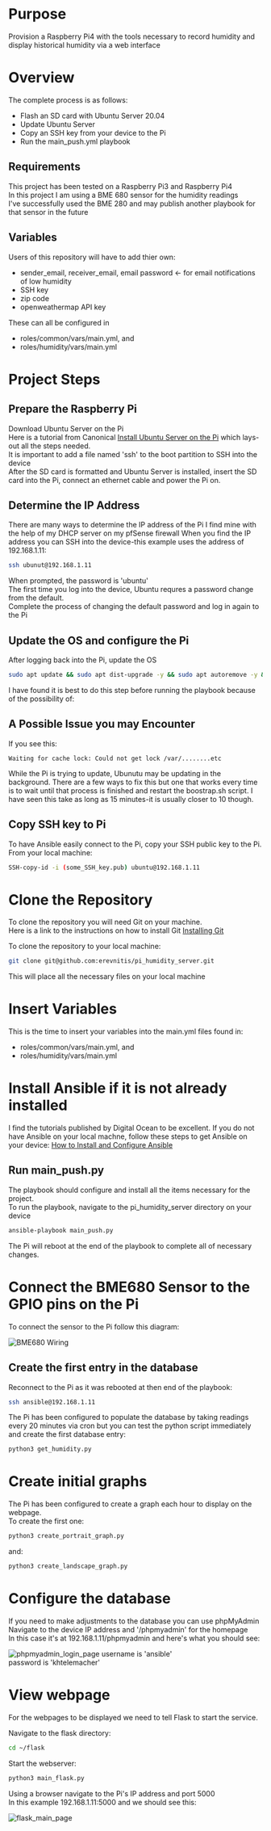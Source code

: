# Purpose
Provision a Raspberry Pi4 with the tools necessary to record humidity and display historical humidity via a web interface  

# Overview
The complete process is as follows:
- Flash an SD card with Ubuntu Server 20.04
- Update Ubuntu Server
- Copy an SSH key from your device to the Pi
- Run the main_push.yml playbook

## Requirements
This project has been tested on a Raspberry Pi3 and Raspberry Pi4  
In this project I am using a BME 680 sensor for the humidity readings  
I've successfully used the BME 280 and may publish another playbook for that sensor in the future  

## Variables 
Users of this repository will have to add thier own:
- sender_email, receiver_email, email password <- for email notifications of low humidity  
- SSH key
- zip code
- openweathermap API key

These can all be configured in 
- roles/common/vars/main.yml, and
- roles/humidity/vars/main.yml  

# Project Steps
## Prepare the Raspberry Pi
Download Ubuntu Server on the Pi  
Here is a tutorial from Canonical [Install Ubuntu Server on the Pi](https://ubuntu.com/tutorials/how-to-install-ubuntu-on-your-raspberry-pi#1-overview) which lays-out all the steps needed.  
It is important to add a file named 'ssh' to the boot partition to SSH into the device  
After the SD card is formatted and Ubuntu Server is installed, insert the SD card into the Pi, connect an ethernet cable and power the Pi on.
## Determine the IP Address
There are many ways to determine the IP address of the Pi
I find mine with the help of my DHCP server on my pfSense firewall
When you find the IP address you can SSH into the device-this example uses the address of 192.168.1.11:
```bash
ssh ubunut@192.168.1.11
```
When prompted, the password is 'ubuntu'  
The first time you log into the device, Ubuntu requres a password change from the default.  
Complete the process of changing the default password and log in again to the Pi  

## Update the OS and configure the Pi
After logging back into the Pi, update the OS
```bash
sudo apt update && sudo apt dist-upgrade -y && sudo apt autoremove -y && sudo apt clean -y
```
I have found it is best to do this step before running the playbook because of the possibility of:
## A Possible Issue you may Encounter
If you see this:
```
Waiting for cache lock: Could not get lock /var/........etc
```
While the Pi is trying to update, Ubunutu may be updating in the background.  There are a few ways to fix this but one that works every time is to wait until that process is finished and restart the boostrap.sh script.  I have seen this take as long as 15 minutes-it is usually closer to 10 though.  

## Copy SSH key to Pi
To have Ansible easily connect to the Pi, copy your SSH public key to the Pi.  
From your local machine:
```bash
SSH-copy-id -i (some_SSH_key.pub) ubuntu@192.168.1.11 
```
# Clone the Repository
To clone the repository you will need Git on your machine.  
Here is a link to the instructions on how to install Git [Installing Git](https://git-scm.com/book/en/v2/Getting-Started-Installing-Git)  

To clone the repository to your local machine:
```bash
git clone git@github.com:erevnitis/pi_humidity_server.git
```
This will place all the necessary files on your local machine  

# Insert Variables
This is the time to insert your variables into the main.yml files found in:
- roles/common/vars/main.yml, and
- roles/humidity/vars/main.yml  

# Install Ansible if it is not already installed
I find the tutorials published by Digital Ocean to be excellent.  If you do not have Ansible on your local machne, follow these steps to get Ansible on your device: [How to Install and Configure Ansible](https://www.digitalocean.com/community/tutorials/how-to-install-and-configure-ansible-on-ubuntu-20-04)

## Run main_push.py
The playbook should configure and install all the items necessary for the project.  
To run the playbook, navigate to the pi_humidity_server directory on your device
```bash
ansible-playbook main_push.py
```
The Pi will reboot at the end of the playbook to complete all of necessary changes. 

# Connect the BME680 Sensor to the GPIO pins on the Pi
To connect the sensor to the Pi follow this diagram:

![BME680 Wiring](files/bme680_wiring.png)

## Create the first entry in the database
Reconnect to the Pi as it was rebooted at then end of the playbook:  
```bash
ssh ansible@192.168.1.11
```

The Pi has been configured to populate the database by taking readings every 20 minutes via cron but you can test the python script immediately and create the first database entry:

```bash
python3 get_humidity.py
```
# Create initial graphs
The Pi has been configured to create a graph each hour to display on the webpage.  
To create the first one:
```bash
python3 create_portrait_graph.py
```
and:
```bash
python3 create_landscape_graph.py
```
# Configure the database
If you need to make adjustments to the database you can use phpMyAdmin  
Navigate to the device IP address and '/phpmyadmin' for the homepage  
In this case it's at 192.168.1.11/phpmyadmin and here's what you should see:

![phpmyadmin_login_page](files/phpmyadmin.png)
username is 'ansible'  
password is 'khtelemacher'  

# View webpage
For the webpages to be displayed we need to tell Flask to start the service.  

Navigate to the flask directory:
```bash
cd ~/flask
```
Start the webserver:
```bash
python3 main_flask.py
```
Using a browser navigate to the Pi's IP address and port 5000  
In this example 192.168.1.11:5000 and we should see this:

![flask_main_page](files/flask_main_page.png) 